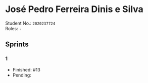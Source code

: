 # José Pedro Ferreira Dinis e Silva

Student No.: `2020237724`  
Roles: `-`

## Sprints

### 1

* Finished: #13
* Pending:
